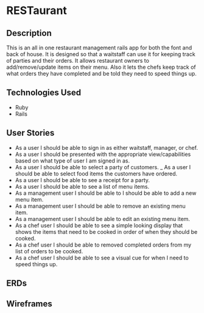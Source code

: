 # RESTaurant

## Description
  This is an all in one restaurant management rails app for both the font and back of house. It is designed so that a waitstaff can use it for keeping track of parties and their orders. It allows restaurant owners to add/remove/update items on their menu. Also it lets the chefs keep track of what orders they have completed and be told they need to speed things up.

## Technologies Used
  - Ruby
  - Rails  

## User Stories
  - As a user I should be able to sign in as either waitstaff, manager, or chef.
  - As a user I should be presented with the appropriate view/capabilities based on what type of user I am signed in as.
  - As a user I should be able to select a party of customers.
  _ As a user I should be able to select food items the customers have ordered.
  - As a user I should be able to see a receipt for a party.
  - As a user I should be able to see a list of menu items.
  - As a management user I should be able to I should be able to add a new menu item.
  - As a management user I should be able to remove an existing menu item.
  - As a management user I should be able to edit an existing menu item.
  - As a chef user I should be able to see a simple looking display that shows the items that need to be cooked in order of when they should be cooked.
  - As a chef user I should be able to removed completed orders from my list of orders to be cooked.
  - As a chef user I should be able to see a visual cue for when I need to speed things up.

## ERDs

## Wireframes
